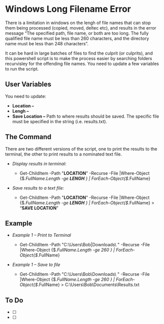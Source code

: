 # Windows Long Filename Error

There is a limitation in windows on the lengh of file names that can stop them being processed (copied, moved, deltec etc), and results in the error message “The specified path, file name, or both are too long. The fully qualified file name must be less than 260 characters, and the directory name must be less than 248 characters”.

It can be hard in large batches of files to find the culprit (or culprits), and this powershell script is to make the process easier by searching folders recurvisley for the offending file names. You need to update a few variables to run the script.


## User Variables
You need to update: 
-	**Location –**
-	**Lengh –**
-	**Save Location –** Path to where results should be saved. The specific file must be specified in the string (i.e. results.txt).


## The Command
There are two different versions of the script, one to print the results to the terminal, the other to print results to a nominated text file.

- *Display results in terminal:*
  - Get-ChildItem -Path "**LOCATION**" -Recurse -File |Where-Object {$_.FullName.Length -ge **LENGH** } | ForEach-Object{$_.FullName}

- *Save results to a text file:*
  - Get-ChildItem -Path "**LOCATION**" -Recurse -File |Where-Object {$_.FullName.Length -ge **LENGH** } | ForEach-Object{$_.FullName} > “**SAVE LOCATION**”



## Example
- *Example 1 – Print to Terminal*
  - Get-ChildItem -Path "C:\Users\Bob|Downloads\ " -Recurse -File |Where-Object {$_.FullName.Length -ge 260 } | ForEach-Object{$_.FullName}

- *Example 1 – Save to file*
  - Get-ChildItem -Path "C:\Users\Bob\Downloads\ " -Recurse -File |Where-Object {$_.FullName.Length -ge 260 } | ForEach-Object{$_.FullName} > C:\Users\Bob\Documents\Results.txt

## To Do
- [ ]
- [ ]



